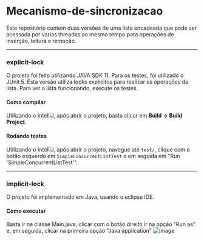 # Mecanismo-de-sincronizacao

Este repositório contem duas versões de uma lista encadeada que pode ser acessada por varias threadas ao mesmo tempo para operações de inserção, leitura e remoção.

---

### explicit-lock

O projeto foi feito utilizando JAVA SDK 11. Para os testes, foi utilizado o JUnit 5.
Esta versão utiliza locks explícitos para realizar as operações da lista. Para ver a lista funcionando, execute os testes.

#### Como compilar
Utilizando o IntelliJ, após abrir o projeto, basta clicar em __Build -> Build Project__.

#### Rodando testes
Utilizando o IntelliJ, após abrir o projeto, navegue até `test/`, clique com o botão esquerdo em `SimpleConcurrentListTest` e em seguida em "Run 'SimpleConcurrentListTest'".

---

### implicit-lock
O projeto foi implementado em Java, usando o eclipse IDE.

#### Como executar
Basta ir na classe Main.java, clicar com o botão direito ir na opção "Run as" e, em seguida, clicar na primeira opção "Java application"
![image](https://user-images.githubusercontent.com/47827014/149682207-a8a9b656-27c9-4d9e-9bce-b139f9ad05a4.png)
